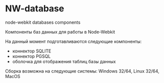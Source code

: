 # NW-database
node-webkit databases components

Компоненты баз данных для работы в Node-Webkit

На данный момент подготавливаются следующие компоненты:

- коннектор SQLITE
- коннектор PGSQL
- оболочка для отображения таблиц базы данных

Сборка возможна на следующие системы:
Windows 32/64, Linux 32/64, MacOS





